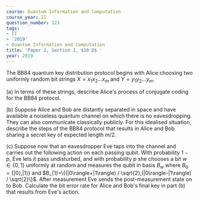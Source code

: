 ```yaml
---
course: Quantum Information and Computation
course_year: II
question_number: 123
tags:
- II
- '2019'
- Quantum Information and Computation
title: 'Paper 2, Section I, $10 D$ '
year: 2019
---
```




The BB84 quantum key distribution protocol begins with Alice choosing two uniformly random bit strings $X=x_{1} x_{2} \ldots x_{m}$ and $Y=y_{1} y_{2} \ldots y_{m}$.

(a) In terms of these strings, describe Alice's process of conjugate coding for the BB84 protocol.

(b) Suppose Alice and Bob are distantly separated in space and have available a noiseless quantum channel on which there is no eavesdropping. They can also communicate classically publicly. For this idealised situation, describe the steps of the BB84 protocol that results in Alice and Bob sharing a secret key of expected length $m / 2$.

(c) Suppose now that an eavesdropper Eve taps into the channel and carries out the following action on each passing qubit. With probability $1-p$, Eve lets it pass undisturbed, and with probability $p$ she chooses a bit $w \in\{0,1\}$ uniformly at random and measures the qubit in basis $B_{w}$ where $B_{0}=\{|0\rangle,|1\rangle\}$ and $B_{1}=\{(|0\rangle+|1\rangle) / \sqrt{2},(|0\rangle-|1\rangle) / \sqrt{2}\}$. After measurement Eve sends the post-measurement state on to Bob. Calculate the bit error rate for Alice and Bob's final key in part (b) that results from Eve's action.